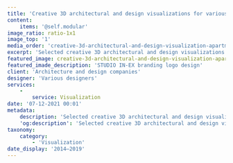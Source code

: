 ```yaml
---
title: 'Creative 3D architectural and design visualizations for various projects from 2014 to 2019'
content:
    items: '@self.modular'
image_ratio: ratio-1x1
image_top: '1'
media_order: 'creative-3d-architectural-and-design-visualization-apartment-in-kazmer-street-1.jpg,creative-3d-architectural-and-design-visualization-hans-wegner-chair-ch33-1.jpg,creative-3d-architectural-and-design-visualization-projekt-moroso-klara-fotel-3d-modeling-1.jpg'
excerpt: 'Selected creative 3D architectural and design visualizations for various projects from 2014 to 2019.'
featured_image: creative-3d-architectural-and-design-visualization-apartment-in-kazmer-street-1.jpg
featured_imade_description: 'STUDIO IN-EX branding logo design'
client: 'Architecture and design companies'
designer: 'Various designers'
services:
    -
        service: Visualization
date: '07-12-2021 00:01'
metadata:
    description: 'Selected creative 3D architectural and design visualizations for various projects from 2014 to 2019.'
    'og:description': 'Selected creative 3D architectural and design visualizations for various projects from 2014 to 2019.'
taxonomy:
    category:
        - 'Visualization'
date_display: '2014–2019'
---
```


